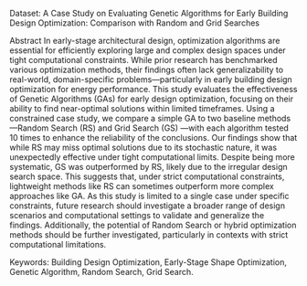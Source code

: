 
Dataset: A Case Study on Evaluating Genetic Algorithms for Early Building Design Optimization: Comparison with Random and Grid Searches


Abstract 
In early-stage architectural design, optimization algorithms are essential for efficiently exploring large and complex design spaces under tight computational constraints. While prior research has benchmarked various optimization methods, their findings often lack generalizability to real-world, domain-specific problems—particularly in early building design optimization for energy performance. This study evaluates the effectiveness of Genetic Algorithms (GAs) for early design optimization, focusing on their ability to find near-optimal solutions within limited timeframes. Using a constrained case study, we compare a simple GA to two baseline methods—Random Search (RS) and Grid Search (GS) —with each algorithm tested 10 times to enhance the reliability of the conclusions. Our findings show that while RS may miss optimal solutions due to its stochastic nature, it was unexpectedly effective under tight computational limits. Despite being more systematic, GS was outperformed by RS, likely due to the irregular design search space. This suggests that, under strict computational constraints, lightweight methods like RS can sometimes outperform more complex approaches like GA. As this study is limited to a single case under specific constraints, future research should investigate a broader range of design scenarios and computational settings to validate and generalize the findings. Additionally, the potential of Random Search or hybrid optimization methods should be further investigated, particularly in contexts with strict computational limitations.

Keywords: Building Design Optimization, Early-Stage Shape Optimization, Genetic Algorithm, Random Search, Grid Search. 
